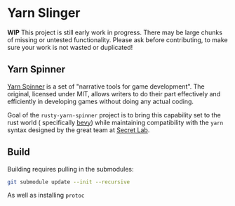 # Yarn Slinger

**WIP** This project is still early work in progress. There may be large chunks of missing or untested functionality.
Please ask before contributing, to make sure your work is not wasted or duplicated!

## Yarn Spinner

[Yarn Spinner](https://github.com/YarnSpinnerTool/) is a set of "narrative tools for game development". The original,
licensed under MIT, allows writers to do their part effectively and efficiently in developing games without doing any
actual coding.

Goal of the `rusty-yarn-spinner` project is to bring this capability set to the rust world (
specifically [bevy](https://github.com/bevyengine/bevy)) while maintaining compatibility with the `yarn` syntax designed
by the great team at [Secret Lab](https://secretlab.games/).

## Build

Building requires pulling in the submodules:

```bash
git submodule update --init --recursive
```

As well as installing `protoc`
